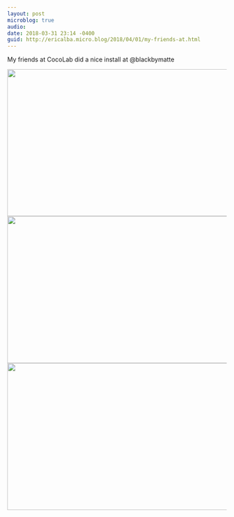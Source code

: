 ```yaml
---
layout: post
microblog: true
audio: 
date: 2018-03-31 23:14 -0400
guid: http://ericalba.micro.blog/2018/04/01/my-friends-at.html
---
```

My friends at CocoLab did a nice install at @blackbymatte

<img src="http://micro.ericalba.com/uploads/2018/4e46f72efc.jpg" width="600" height="337" /><img src="http://micro.ericalba.com/uploads/2018/a425fc27fe.jpg" width="600" height="337" /><img src="http://micro.ericalba.com/uploads/2018/c87fc4417b.jpg" width="600" height="337" />
